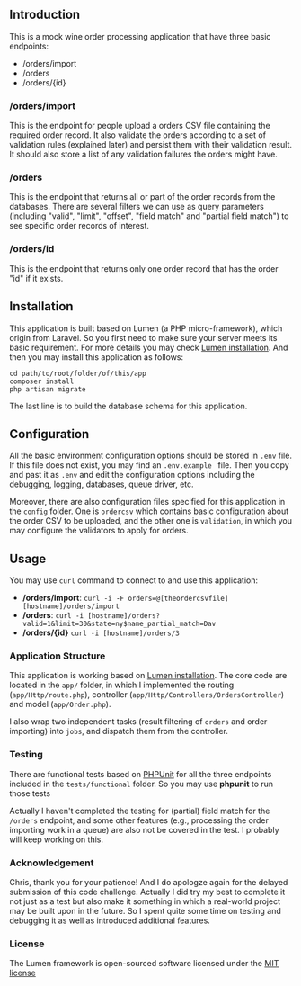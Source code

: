 ## Introduction
This is a mock wine order processing application that have three basic endpoints:
* /orders/import
* /orders
* /orders/{id}

### /orders/import
This is the endpoint for people upload a orders CSV file containing the required order record. It also validate the orders according to 
a set of validation rules (explained later) and persist them with their validation result. It should also store a list of any validation failures the orders might have.

### /orders
This is the endpoint that returns all or part of the order records from the databases. There are several filters we can use as query parameters (including "valid", "limit", "offset", "field match" and "partial field match") to see specific order records of interest.

### /orders/id
This is the endpoint that returns only one order record that has the order "id" if it exists.

## Installation
This application is built based on Lumen (a PHP micro-framework), which origin from Laravel. So you first need to make sure your server meets its basic requirement. For more details you may check [Lumen installation](http://lumen.laravel.com/docs). And then you may install this application as follows:

    cd path/to/root/folder/of/this/app
    composer install
    php artisan migrate

The last line is to build the database schema for this application. 

## Configuration
All the basic environment configuration options should be stored in `.env` file. If this file does not exist, you may find an `.env.example ` file. Then you copy and past it as `.env` and edit the configuration options including the debugging, logging, databases, queue driver, etc.

Moreover, there are also configuration files specified for this application in the `config` folder. One is `ordercsv` which contains basic configuration about the order CSV to be uploaded, and the other one is `validation`, in which you  may configure the validators to apply for orders.

## Usage
You may use `curl` command to connect to and use this application:

* **/orders/import**: `curl -i -F orders=@[theordercsvfile] [hostname]/orders/import`
* **/orders**: `curl -i [hostname]/orders?valid=1&limit=30&state=ny$name_partial_match=Dav`
* **/orders/{id}** `curl -i [hostname]/orders/3`

### Application Structure
This application is working based on [Lumen installation](http://lumen.laravel.com/). The core code are located in the `app/` folder, in which I implemented the routing (`app/Http/route.php`), controller (`app/Http/Controllers/OrdersController`) and model (`app/Order.php`).

I also wrap two independent tasks (result filtering of `orders` and order importing) into `jobs`, and dispatch them from the controller.

### Testing
There are functional tests based on [PHPUnit](https://phpunit.de/) for all the three endpoints included in the `tests/functional` folder. So you may use **phpunit** to run those tests

Actually I haven't completed the testing for (partial) field match for the `/orders` endpoint, and some other features (e.g., processing the order importing work in a queue) are also not be covered in the test. I probably will keep working on this.

### Acknowledgement
Chris, thank you for your patience! And I do apologze again for the delayed submission of this code challenge. Actually I did try my best to complete it not just as a test but also make it something in which a real-world project may be built upon in the future. So I spent quite some time on testing and debugging it as well as introduced additional features. 
  

### License

The Lumen framework is open-sourced software licensed under the [MIT license](http://opensource.org/licenses/MIT)
